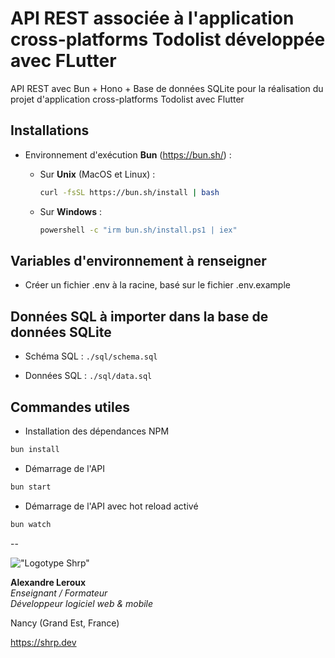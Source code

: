 # API REST associée à l'application cross-platforms Todolist développée avec FLutter

API REST avec Bun + Hono + Base de données SQLite pour la réalisation du projet d'application cross-platforms Todolist avec Flutter

## Installations

- Environnement d'exécution __Bun__ (<https://bun.sh/>) :

  - Sur __Unix__ (MacOS et Linux) :

    ```bash
    curl -fsSL https://bun.sh/install | bash
    ```

  - Sur __Windows__ :

    ```bash
    powershell -c "irm bun.sh/install.ps1 | iex"
    ```

## Variables d'environnement à renseigner

- Créer un fichier .env à la racine, basé sur le fichier .env.example

## Données SQL à importer dans la base de données SQLite

- Schéma SQL :
    `./sql/schema.sql`

- Données SQL :
    `./sql/data.sql`

## Commandes utiles

- Installation des dépendances NPM

```bash
bun install
```

- Démarrage de l'API

```bash
bun start
```

- Démarrage de l'API avec hot reload activé

```bash
bun watch
```

--

!["Logotype Shrp"](https://sherpa.one/images/sherpa-logotype.png)

__Alexandre Leroux__  
_Enseignant / Formateur_  
_Développeur logiciel web & mobile_

Nancy (Grand Est, France)

<https://shrp.dev>
